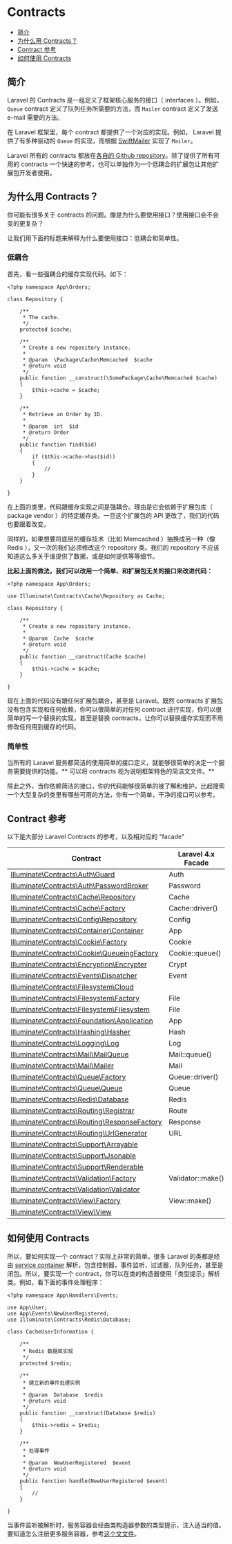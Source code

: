 # Contracts

- [简介](#introduction)
- [为什么用 Contracts？](#why-contracts)
- [Contract 参考](#contract-reference)
- [如何使用 Contracts](#how-to-use-contracts)

<a name="introduction"></a>
## 简介

Laravel 的 Contracts 是一组定义了框架核心服务的接口（ interfaces ）。例如，`Queue` contract 定义了队列任务所需要的方法，而 `Mailer` contract 定义了发送 e-mail 需要的方法。

在 Laravel 框架里，每个 contract 都提供了一个对应的实现。例如， Laravel 提供了有多种驱动的 `Queue` 的实现，而根据 [SwiftMailer](http://swiftmailer.org/) 实现了 `Mailer`。

Laravel 所有的 contracts 都放在[各自的 Github repository](https://github.com/illuminate/contracts)。除了提供了所有可用的 contracts 一个快速的参考，也可以单独作为一个低耦合的扩展包让其他扩展包开发者使用。

<a name="why-contracts"></a>
## 为什么用 Contracts？

你可能有很多关于 contracts 的问题。像是为什么要使用接口？使用接口会不会变的更复杂？

让我们用下面的标题来解释为什么要使用接口：低耦合和简单性。

### 低耦合

首先，看一些强耦合的缓存实现代码。如下：

	<?php namespace App\Orders;

	class Repository {

		/**
		 * The cache.
		 */
		protected $cache;

		/**
		 * Create a new repository instance.
		 *
		 * @param  \Package\Cache\Memcached  $cache
		 * @return void
		 */
		public function __construct(\SomePackage\Cache\Memcached $cache)
		{
			$this->cache = $cache;
		}

		/**
		 * Retrieve an Order by ID.
		 *
		 * @param  int  $id
		 * @return Order
		 */
		public function find($id)
		{
			if ($this->cache->has($id))
			{
				//
			}
		}

	}

在上面的类里，代码跟缓存实现之间是强耦合。理由是它会依赖于扩展包库（ package vendor ）的特定缓存类。一旦这个扩展包的 API 更改了，我们的代码也要跟着改变。

同样的，如果想要将底层的缓存技术（比如 Memcached ）抽换成另一种（像 Redis ），又一次的我们必须修改这个 repository 类。我们的 repository 不应该知道这么多关于谁提供了数据，或是如何提供等等细节。

**比起上面的做法，我们可以改用一个简单、和扩展包无关的接口来改进代码：**

	<?php namespace App\Orders;

	use Illuminate\Contracts\Cache\Repository as Cache;

	class Repository {

		/**
		 * Create a new repository instance.
		 *
		 * @param  Cache  $cache
		 * @return void
		 */
		public function __construct(Cache $cache)
		{
			$this->cache = $cache;
		}

	}

现在上面的代码没有跟任何扩展包耦合，甚至是 Laravel。既然 contracts 扩展包没有包含实现和任何依赖，你可以很简单的对任何 contract 进行实现，你可以很简单的写一个替换的实现，甚至是替换 contracts，让你可以替换缓存实现而不用修改任何用到缓存的代码。

### 简单性

当所有的 Laravel 服务都简洁的使用简单的接口定义，就能够很简单的决定一个服务需要提供的功能。** 可以将 contracts 视为说明框架特色的简洁文文件。**

除此之外，当你依赖简洁的接口，你的代码能够很简单的被了解和维护。比起搜索一个大型复杂的类里有哪些可用的方法，你有一个简单，干净的接口可以参考。

<a name="contract-reference"></a>
## Contract 参考

以下是大部分 Laravel Contracts 的参考，以及相对应的 "facade"

Contract  |  Laravel 4.x Facade
------------- | -------------
[Illuminate\Contracts\Auth\Guard](https://github.com/illuminate/contracts/blob/master/Auth/Guard.php)  |  Auth
[Illuminate\Contracts\Auth\PasswordBroker](https://github.com/illuminate/contracts/blob/master/Auth/PasswordBroker.php)  |  Password
[Illuminate\Contracts\Cache\Repository](https://github.com/illuminate/contracts/blob/master/Cache/Repository.php) | Cache
[Illuminate\Contracts\Cache\Factory](https://github.com/illuminate/contracts/blob/master/Cache/Factory.php) | Cache::driver()
[Illuminate\Contracts\Config\Repository](https://github.com/illuminate/contracts/blob/master/Config/Repository.php) | Config
[Illuminate\Contracts\Container\Container](https://github.com/illuminate/contracts/blob/master/Container/Container.php) | App
[Illuminate\Contracts\Cookie\Factory](https://github.com/illuminate/contracts/blob/master/Cookie/Factory.php) | Cookie
[Illuminate\Contracts\Cookie\QueueingFactory](https://github.com/illuminate/contracts/blob/master/Cookie/QueueingFactory.php) | Cookie::queue()
[Illuminate\Contracts\Encryption\Encrypter](https://github.com/illuminate/contracts/blob/master/Encryption/Encrypter.php) | Crypt
[Illuminate\Contracts\Events\Dispatcher](https://github.com/illuminate/contracts/blob/master/Events/Dispatcher.php) | Event
[Illuminate\Contracts\Filesystem\Cloud](https://github.com/illuminate/contracts/blob/master/Filesystem/Cloud.php) | &nbsp;
[Illuminate\Contracts\Filesystem\Factory](https://github.com/illuminate/contracts/blob/master/Filesystem/Factory.php) | File
[Illuminate\Contracts\Filesystem\Filesystem](https://github.com/illuminate/contracts/blob/master/Filesystem/Filesystem.php) | File
[Illuminate\Contracts\Foundation\Application](https://github.com/illuminate/contracts/blob/master/Foundation/Application.php) | App
[Illuminate\Contracts\Hashing\Hasher](https://github.com/illuminate/contracts/blob/master/Hashing/Hasher.php) | Hash
[Illuminate\Contracts\Logging\Log](https://github.com/illuminate/contracts/blob/master/Logging/Log.php) | Log
[Illuminate\Contracts\Mail\MailQueue](https://github.com/illuminate/contracts/blob/master/Mail/MailQueue.php) | Mail::queue()
[Illuminate\Contracts\Mail\Mailer](https://github.com/illuminate/contracts/blob/master/Mail/Mailer.php) | Mail
[Illuminate\Contracts\Queue\Factory](https://github.com/illuminate/contracts/blob/master/Queue/Factory.php) | Queue::driver()
[Illuminate\Contracts\Queue\Queue](https://github.com/illuminate/contracts/blob/master/Queue/Queue.php) | Queue
[Illuminate\Contracts\Redis\Database](https://github.com/illuminate/contracts/blob/master/Redis/Database.php) | Redis
[Illuminate\Contracts\Routing\Registrar](https://github.com/illuminate/contracts/blob/master/Routing/Registrar.php) | Route
[Illuminate\Contracts\Routing\ResponseFactory](https://github.com/illuminate/contracts/blob/master/Routing/ResponseFactory.php) | Response
[Illuminate\Contracts\Routing\UrlGenerator](https://github.com/illuminate/contracts/blob/master/Routing/UrlGenerator.php) | URL
[Illuminate\Contracts\Support\Arrayable](https://github.com/illuminate/contracts/blob/master/Support/Arrayable.php) | &nbsp;
[Illuminate\Contracts\Support\Jsonable](https://github.com/illuminate/contracts/blob/master/Support/Jsonable.php) | &nbsp;
[Illuminate\Contracts\Support\Renderable](https://github.com/illuminate/contracts/blob/master/Support/Renderable.php) | &nbsp;
[Illuminate\Contracts\Validation\Factory](https://github.com/illuminate/contracts/blob/master/Validation/Factory.php) | Validator::make()
[Illuminate\Contracts\Validation\Validator](https://github.com/illuminate/contracts/blob/master/Validation/Validator.php) | &nbsp;
[Illuminate\Contracts\View\Factory](https://github.com/illuminate/contracts/blob/master/View/Factory.php) | View::make()
[Illuminate\Contracts\View\View](https://github.com/illuminate/contracts/blob/master/View/View.php) | &nbsp;

<a name="how-to-use-contracts"></a>
## 如何使用 Contracts

所以，要如何实现一个 contract？实际上非常的简单。很多 Laravel 的类都是经由 [service container](/docs/5.0/container) 解析，包含控制器，事件监听，过滤器，队列任务，甚至是闭包。所以，要实现一个 contract，你可以在类的构造器使用「类型提示」解析类。例如，看下面的事件处理程序：

	<?php namespace App\Handlers\Events;

	use App\User;
	use App\Events\NewUserRegistered;
	use Illuminate\Contracts\Redis\Database;

	class CacheUserInformation {

		/**
		 * Redis 数据库实现
		 */
		protected $redis;

		/**
		 * 建立新的事件处理实例
		 *
		 * @param  Database  $redis
		 * @return void
		 */
		public function __construct(Database $redis)
		{
			$this->redis = $redis;
		}

		/**
		 * 处理事件
		 *
		 * @param  NewUserRegistered  $event
		 * @return void
		 */
		public function handle(NewUserRegistered $event)
		{
			//
		}

	}

当事件监听被解析时，服务容器会经由类构造器参数的类型提示，注入适当的值。要知道怎么注册更多服务容器，参考[这个文文件](/docs/5.0/container)。
